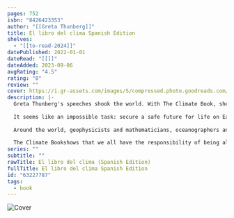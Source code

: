```yaml
---
pages: 752
isbn: "8426423353"
author: "[[Greta Thunberg]]"
title: El libro del clima Spanish Edition
shelves:
  - "[[to-read-2024]]"
datePublished: 2022-01-01
dateRead: "[[]]"
dateAdded: 2023-09-06
avgRating: "4.5"
rating: "0"
review: ""
cover: https://i.gr-assets.com/images/S/compressed.photo.goodreads.com/books/1667672534l/63227787._SX318_.jpg
description: |-
  Greta Thunberg's speeches shook the world. With The Climate Book, she has created an essential tool for everyone who wants to help save it.  
    
  It seems like an impossible task: secure a safe future for life on Earth, at a scale and speed that the world has never seen, in the face of vast and powerful forces--not just oil tycoons and governments, but the changing climate system itself. The odds are against us, and we are running out of time. But it doesn't have to be this way.  
    
  Around the world, geophysicists and mathematicians, oceanographers and meteorologists, engineers, economists, psychologists and philosophers have been using their expertise to develop a deep understanding of the crises we face. Greta Thunberg has created The Climate Book in partnership with over one hundred of these experts in order to equip us all with this knowledge. Alongside them, Greta shares her own stories of learning, demonstrating, and uncovering greenwashing around the world, revealing the extent to which we have been kept in the dark. This is one of our biggest problems, she shows, but also our greatest source of hope. Once we are given the full picture, we will be able to act--and if a schoolchild's strike could ignite a global protest, what could we do collectively if we tried?  
    
  The Climate Bookshows that we all have the responsibility of being alive at the most decisive time in the history of humanity, and that, together, we can do the seemingly impossible. But it has to be us, and it has to be now.
series: ""
subtitle: ""
rawTitle: El libro del clima (Spanish Edition)
fullTitle: El libro del clima Spanish Edition
id: "63227787"
tags:
  - book
---
```

![Cover](https:&#x2F;&#x2F;i.gr-assets.com&#x2F;images&#x2F;S&#x2F;compressed.photo.goodreads.com&#x2F;books&#x2F;1667672534l&#x2F;63227787._SX318_.jpg)
